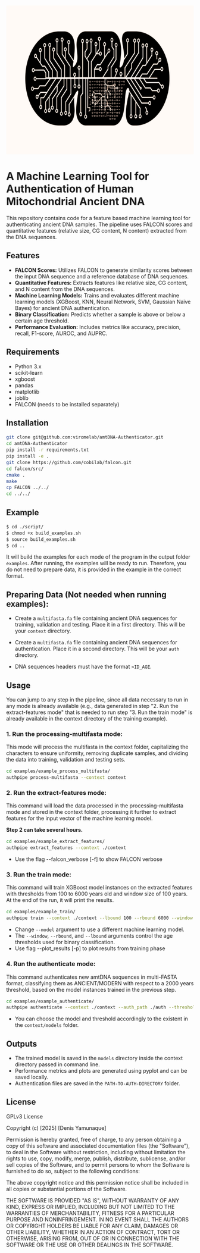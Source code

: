 <img src="assets/ai_mt.png" alt="ai_mt" width="800" height="400">


# A Machine Learning Tool for Authentication of Human Mitochondrial Ancient DNA

This repository contains code for a feature based machine learning tool for authenticating ancient DNA samples. The pipeline uses FALCON scores and quantitative features (relative size, CG content, N content) extracted from the DNA sequences.

## Features

* **FALCON Scores:**  Utilizes FALCON to generate similarity scores between the input DNA sequence and a reference database of DNA sequences.
* **Quantitative Features:** Extracts features like relative size, CG content, and N content from the DNA sequences.
* **Machine Learning Models:** Trains and evaluates different machine learning models (XGBoost, KNN, Neural Network, SVM, Gaussian Naive Bayes) for ancient DNA authentication.
* **Binary Classification:** Predicts whether a sample is above or below a certain age threshold.
* **Performance Evaluation:**  Includes metrics like accuracy, precision, recall, F1-score, AUROC, and AUPRC.


## Requirements

* Python 3.x
* scikit-learn
* xgboost
* pandas
* matplotlib
* joblib
* FALCON (needs to be installed separately)

## Installation

```bash
git clone git@github.com:viromelab/amtDNA-Authenticator.git
cd amtDNA-Authenticator
pip install -r requirements.txt
pip install -e .
git clone https://github.com/cobilab/falcon.git
cd falcon/src/
cmake .
make
cp FALCON ../../
cd ../../
```

## Example

```bash
$ cd ./script/
$ chmod +x build_examples.sh
$ source build_examples.sh
$ cd ..
```

It will build the examples for each mode of the program in the output folder `examples`. After running, the examples will be ready to run. Therefore, you do not need to prepare data, it is provided in the example in the correct format.

## Preparing Data (Not needed when running examples):

- Create a `multifasta.fa` file containing ancient DNA sequences for training, validation and testing. Place it in a first directory. This will be your `context` directory.

- Create a `multifasta.fa` file containing ancient DNA sequences for authentication. Place it in a second directory. This will be your `auth` directory.

- DNA sequences headers must have the format `>ID_AGE`.

## Usage

You can jump to any step in the pipeline, since all data necessary to run in any mode is already available (e.g., data generated in step "2. Run the extract-features mode" that is needed to run step "3. Run the train mode" is already available in the context directory of the training example).

### **1. Run the processing-multifasta mode:**

This mode will process the multifasta in the context folder, capitalizing the characters to ensure uniformity, removing duplicate samples, and dividing the data into training, validation and testing sets.

```bash
cd examples/example_process_multifasta/
authpipe process-multifasta --context context
```

### **2. Run the extract-features mode:**

This command will load the data processed in the processing-multifasta mode and stored in the context folder, processing it further to extract features for the input vector of the machine learning model.

**Step 2 can take several hours.**

```bash
cd examples/example_extract_features/
authpipe extract_features --context ./context
```

- Use the flag --falcon_verbose [-f] to show FALCON verbose

### **3. Run the train mode:** ###

This command will train XGBoost model instances on the extracted features with thresholds from 100 to 6000 years old and window size of 100 years. At the end of the run, it will print the results.

```bash
cd examples/example_train/
authpipe train --context ./context --lbound 100 --rbound 6000 --window 100 --model XGB -p
```

- Change `--model` argument to use a different machine learning model.
- The `--window`, `--rbound`, and `--lbound` arguments control the age thresholds used for binary classification.
- Use flag --plot_results [-p] to plot results from training phase

### **4. Run the authenticate mode:** ###

This command authenticates new amtDNA sequences in multi-FASTA format, classifying them as ANCIENT/MODERN with respect to a 2000 years threshold, based on the model instances trained in the previous step.

```bash
cd examples/example_authenticate/
authpipe authenticate --context ./context --auth_path ./auth --threshold 2000 --model XGB
```

- You can choose the model and threshold accordingly to the existent in the `context/models` folder.

## Outputs

* The trained model is saved in the `models` directory inside the context directory passed in command line.
* Performance metrics and plots are generated using pyplot and can be saved locally.
* Authentication files are saved in the `PATH-TO-AUTH-DIRECTORY` folder.

## License

GPLv3 License

Copyright (c) [2025] [Denis Yamunaque]

Permission is hereby granted, free of charge, to any person obtaining a copy
of this software and associated documentation files (the "Software"), to deal
in the Software without restriction, including without limitation the rights
to use, copy, modify, merge, publish, distribute, sublicense, and/or sell
copies of the Software, and to permit persons to whom the Software is
furnished to do so, subject to the following conditions:

The above copyright notice and this permission notice shall be included in all
copies or substantial portions of the Software.

THE SOFTWARE IS PROVIDED "AS IS", WITHOUT WARRANTY OF ANY KIND, EXPRESS OR
IMPLIED, INCLUDING BUT NOT LIMITED TO THE WARRANTIES OF MERCHANTABILITY,
FITNESS FOR A PARTICULAR PURPOSE AND NONINFRINGEMENT. IN NO EVENT SHALL THE
AUTHORS OR COPYRIGHT HOLDERS BE LIABLE FOR ANY CLAIM, DAMAGES OR OTHER
LIABILITY, WHETHER IN AN ACTION OF CONTRACT, TORT OR OTHERWISE, ARISING FROM,
OUT OF OR IN CONNECTION WITH THE SOFTWARE OR THE USE OR OTHER DEALINGS IN THE
SOFTWARE.
